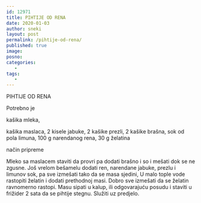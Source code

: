 ```yaml
---
id: 12971
title: PIHTIJE OD RENA
date: 2020-01-03
author: sneki
layout: post
permalink: /pihtije-od-rena/
published: true
image: 
posno: 
categories:
   -
tags:
   -
---
```

PIHTIJE OD RENA

Potrebno je

kašika mleka, 

kašika maslaca,
 2 kisele jabuke,
  2 kašike prezli,
2 kašike brašna, 
sok od pola limuna,
100 g narendanog rena, 
30 g želatina

način pripreme

Mleko sa maslacem staviti da provri pa dodati
brašno i so i mešati dok se ne zgusne. Još vrelom
bešamelu dodati ren, narendane jabuke, prezlu i
limunov sok, pa sve izmešati tako da se masa sjedini, U
malo tople vode rastopiti želatin i dodati prethodnoj
masi. Dobro sve izmešati da se želatin ravnomerno
rastopi. Masu sipati u kalup, ili odgovarajuću posudu i
staviti u frižider 2 sata da se pihtije stegnu. Služiti
uz predjelo.

  

